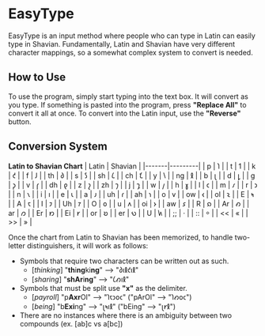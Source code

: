 # EasyType

EasyType is an input method where people who can type in Latin can easily type in Shavian. Fundamentally, Latin and Shavian have very different character mappings, so a somewhat complex system to convert is needed.

## How to Use

To use the program, simply start typing into the text box. It will convert as you type. If something is pasted into the program, press **"Replace All"** to convert it all at once. To convert into the Latin input, use the **"Reverse"** button.

## Conversion System

**Latin to Shavian Chart**
| Latin | Shavian |
|-------|---------|
| p | 𐑐 |
| t | 𐑑 |
| k | 𐑒 |
| f | 𐑓 |
| th | 𐑔 |
| s | 𐑕 |
| sh | 𐑖 |
| ch | 𐑗 |
| y | 𐑘 |
| ng | 𐑙 |
| b | 𐑚 |
| d | 𐑛 |
| g | 𐑜 |
| v | 𐑝 |
| dh | 𐑞 |
| z | 𐑟 |
| zh | 𐑠 |
| j | 𐑡 |
| w | 𐑢 |
| h | 𐑣 |
| l | 𐑤 |
| m | 𐑥 |
| r | 𐑮 |
| n | 𐑯 |
| i | 𐑦 |
| e | 𐑧 |
| a | 𐑨 |
| uh | 𐑩 |
| ah | 𐑪 |
| o | 𐑫 |
| ow | 𐑬 |
| ol | 𐑷 |
| E | 𐑰 |
| A | 𐑱 |
| I | 𐑲 |
| Uh | 𐑳 |
| O | 𐑴 |
| u | 𐑵 |
| oi | 𐑶 |
| aw | 𐑭 |
| R | 𐑸 |
| Ar | 𐑺 |
| ar | 𐑼 |
| Er | 𐑽 |
| Ei | 𐑾 |
| or | 𐑹 |
| er | 𐑻 |
| U | 𐑿 |
| ;; | · |
| :: | ⸰ |
| << | « |
| >> | » |

Once the chart from Latin to Shavian has been memorized, to handle two-letter distinguishers, it will work as follows:

- Symbols that require two characters can be written out as such.
  - [*thinking*] "**th**i**ng**ki**ng**" --> "𐑔𐑦𐑙𐑒𐑦𐑙"
  - [*sharing*] "**shAr**i**ng**" --> "𐑖𐑺𐑦𐑙"
- Symbols that must be split use **"x"** as the delimiter.
  - [*payroll*] "p**Axr**Ol" --> "𐑐𐑱𐑮𐑴𐑤" ("pArOl" --> "𐑐𐑺𐑴𐑤")
  - [*being*] "b**Exi**ng" --> "𐑚𐑰𐑦𐑙" ("bEing" --> "𐑚𐑾𐑙")
- There are no instances where there is an ambiguity between two compounds (ex. [ab]c vs a[bc])